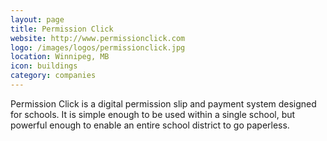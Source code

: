 ```yaml
---
layout: page
title: Permission Click
website: http://www.permissionclick.com
logo: /images/logos/permissionclick.jpg
location: Winnipeg, MB
icon: buildings
category: companies
---
```


Permission Click is a digital permission slip and payment system designed for schools. It is simple enough to be used within a single school, but powerful enough to enable an entire school district to go paperless.
